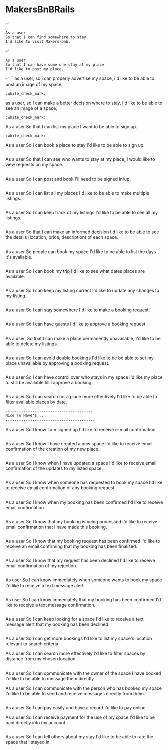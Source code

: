 # MakersBnBRails

:white_check_mark:
```
As a user
So that I can find somewhere to stay
I'd like to visit Makers-bnb.
```
:white_check_mark:
```
As a user
So that I can have some one stay at my place
I'd like to post my place.
```
:white_check_mark:
``
as a user,
so i can properly advertise my space,
i'd like to be able to  post an image of my space,
```
:white_check_mark:
```
as a user,
so I can make a better decision where to stay,
i'd like to be able to see an image of a space,
```
:white_check_mark:
```
As a user
So that I can list my place
I want to be able to sign up.
```
:white_check_mark:
```
As a user
So I can book a place to stay
I'd like to be able to sign up.
```
```
As a user
So that I can see who wants to stay at my place,
I would like to view requests on my space.
```
```
As a user
So I can post and book
I'll need to be signed in/up.
```
```
As a user
So I can list all my places
I'd like to be able to make multiple listings.
```
```
As a user
So I can keep track of my listings
I'd like to be able to see all my listings.
```
```
As a user
So that I can make an informed decision
I'd like to be able to see the details (location, price, description) of each space.
```
```
As a user
So people can book my space
I'd like to be able to list the days it's available.
```
```
As a user
So I can book my trip
I'd like to see what dates places are available.
```
```
As a user
So I can keep my listing current
I'd like to update any changes to my listing.
```
```
As a user
So I can stay somewhere
I'd like to make a booking request.
```
```
As a user
So I can have guests
I'd like to approve a booking request.
```
```
As a user, 
So that I can make a place permanently unavailable,
I'd like to be able to delete my listings.
```
```
As a user
So I can avoid double bookings
I'd like to be be able to set my place unavailable by approving a booking request.
```
```
As a user
So I can have control over who stays in my space
I'd like my place to still be available till I approve a booking.
```
```
As a user
So I can search for a place more effectively
I'd like to be able to filter available places by date.
```
---------------------------------------
Nice To Have's...
----------------------------------------
```
As a user
So I know I am signed up
I'd like to receive e-mail confirmation.
```
```
As a user
So I know I have created a new space
I'd like to receive email confirmation of the creation of my new place.
```
```
As a user
So I know when I have updated a space
I'd like to receive email confirmation of the updates to my listed space.
```
```
As a user
So I know when someone has requested to book my space
I'd like to receive email confirmation of any booking request.
```
```
As a user
So I know when my booking has been confirmed
I'd like to receive email confirmation.
```
```
As a user 
So I know that my booking is being processed
I'd like to receive email confirmation that I have made this booking.
```
```
As a user
So I know that my booking request has been confirmed
I'd like to receive an email confirming that my booking has been finalised.
```
```
As a user
So I know that my request has been declined
I'd like to receive email confirmation of my rejection.
```
```
As user
So I can know immediately when someone wants to book my space
I'd like to receive a text message alert.
```
```
As user
So I can know immediately that my booking has been confirmed
I'd like to receive a text message confirmation.
```
```
As a user
So I can keep looking for a space
I'd like to receive a text message alert that my booking has been declined.
```
```
As a user
So I can get more bookings 
I'd like to list my space's location relevant to search criteria.

As a user
So I can search more effectively
I'd like to filter spaces by distance from my chosen location.
```
```
As a user
So I can communicate with the owner of the space I have booked
I'd like to be able to message them directly.

As a user
So I can communicate with the person who has booked my space
I'd like to be able to send and receive messages directly from them.
```
```
As a user
So I can pay easily and have a record
I'd like to pay online

As a user
So I can receive payment for the use of my space
I'd like to be paid directly into my account.
```
```
As a user
So I can tell others about my stay
I'd like to be able to rate the space that I stayed in.
```



